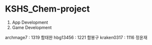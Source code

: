 # KSHS_Chem-project

1. App Development
2. Game Development

archmage7  : 1319 함태완
hbg13456   : 1221 함봉구
kraken0317 : 1116 정윤재

